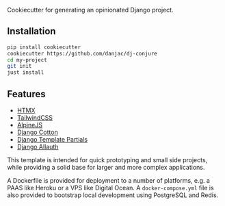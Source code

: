 Cookiecutter for generating an opinionated Django project.

## Installation

```bash
pip install cookiecutter
cookiecutter https://github.com/danjac/dj-conjure
cd my-project
git init
just install
```

## Features

* [HTMX](https://htmx.org/)
* [TailwindCSS](https://tailwindcss.com/)
* [AlpineJS](https://alpinejs.dev/)
* [Django Cotton](https://django-cotton.com/)
* [Django Template Partials](https://github.com/carltongibson/django-template-partials)
* [Django Allauth](https://django-allauth.readthedocs.io/en/latest/)

This template is intended for quick prototyping and small side projects, while providing a solid base for larger and more complex applications.

A Dockerfile is provided for deployment to a number of platforms, e.g. a PAAS like Heroku or a VPS like Digital Ocean. A `docker-compose.yml` file is also provided to bootstrap local development using PostgreSQL and Redis.

